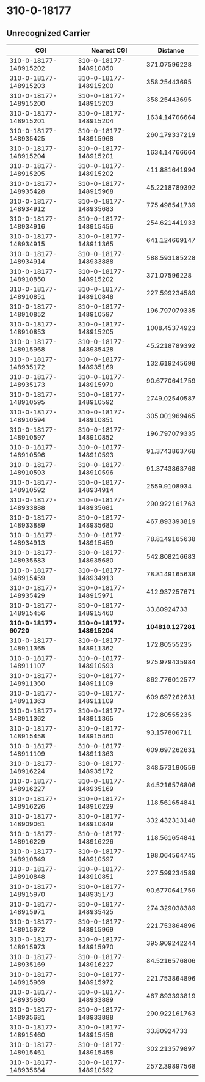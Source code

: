 # 310-0-18177
## Unrecognized Carrier


| CGI | Nearest CGI | Distance |
|-----|-------------|----------|
| 310-0-18177-148915202 | 310-0-18177-148910850 | 371.07596228 |
| 310-0-18177-148915203 | 310-0-18177-148915200 | 358.25443695 |
| 310-0-18177-148915200 | 310-0-18177-148915203 | 358.25443695 |
| 310-0-18177-148915201 | 310-0-18177-148915204 | 1634.14766664 |
| 310-0-18177-148935425 | 310-0-18177-148915968 | 260.179337219 |
| 310-0-18177-148915204 | 310-0-18177-148915201 | 1634.14766664 |
| 310-0-18177-148915205 | 310-0-18177-148915202 | 411.881641994 |
| 310-0-18177-148935428 | 310-0-18177-148915968 | 45.2218789392 |
| 310-0-18177-148934912 | 310-0-18177-148935683 | 775.498541739 |
| 310-0-18177-148934916 | 310-0-18177-148915456 | 254.621441933 |
| 310-0-18177-148934915 | 310-0-18177-148911365 | 641.124669147 |
| 310-0-18177-148934914 | 310-0-18177-148933888 | 588.593185228 |
| 310-0-18177-148910850 | 310-0-18177-148915202 | 371.07596228 |
| 310-0-18177-148910851 | 310-0-18177-148910848 | 227.599234589 |
| 310-0-18177-148910852 | 310-0-18177-148910597 | 196.797079335 |
| 310-0-18177-148910853 | 310-0-18177-148915205 | 1008.45374923 |
| 310-0-18177-148915968 | 310-0-18177-148935428 | 45.2218789392 |
| 310-0-18177-148935172 | 310-0-18177-148935169 | 132.619245698 |
| 310-0-18177-148935173 | 310-0-18177-148915970 | 90.6770641759 |
| 310-0-18177-148910595 | 310-0-18177-148910592 | 2749.02540587 |
| 310-0-18177-148910594 | 310-0-18177-148910851 | 305.001969465 |
| 310-0-18177-148910597 | 310-0-18177-148910852 | 196.797079335 |
| 310-0-18177-148910596 | 310-0-18177-148910593 | 91.3743863768 |
| 310-0-18177-148910593 | 310-0-18177-148910596 | 91.3743863768 |
| 310-0-18177-148910592 | 310-0-18177-148934914 | 2559.9108934 |
| 310-0-18177-148933888 | 310-0-18177-148935681 | 290.922161763 |
| 310-0-18177-148933889 | 310-0-18177-148935680 | 467.893393819 |
| 310-0-18177-148934913 | 310-0-18177-148915459 | 78.8149165638 |
| 310-0-18177-148935683 | 310-0-18177-148935680 | 542.808216683 |
| 310-0-18177-148915459 | 310-0-18177-148934913 | 78.8149165638 |
| 310-0-18177-148935429 | 310-0-18177-148915971 | 412.937257671 |
| 310-0-18177-148915456 | 310-0-18177-148915460 | 33.80924733 |
| **310-0-18177-60720** | **310-0-18177-148915204** | **104810.127281** |
| 310-0-18177-148911365 | 310-0-18177-148911362 | 172.80555235 |
| 310-0-18177-148911107 | 310-0-18177-148910593 | 975.979435984 |
| 310-0-18177-148911360 | 310-0-18177-148911109 | 862.776012577 |
| 310-0-18177-148911363 | 310-0-18177-148911109 | 609.697262631 |
| 310-0-18177-148911362 | 310-0-18177-148911365 | 172.80555235 |
| 310-0-18177-148915458 | 310-0-18177-148915460 | 93.157806711 |
| 310-0-18177-148911109 | 310-0-18177-148911363 | 609.697262631 |
| 310-0-18177-148916224 | 310-0-18177-148935172 | 348.573190559 |
| 310-0-18177-148916227 | 310-0-18177-148935169 | 84.5216576806 |
| 310-0-18177-148916226 | 310-0-18177-148916229 | 118.561654841 |
| 310-0-18177-148909061 | 310-0-18177-148910849 | 332.432313148 |
| 310-0-18177-148916229 | 310-0-18177-148916226 | 118.561654841 |
| 310-0-18177-148910849 | 310-0-18177-148910597 | 198.064564745 |
| 310-0-18177-148910848 | 310-0-18177-148910851 | 227.599234589 |
| 310-0-18177-148915970 | 310-0-18177-148935173 | 90.6770641759 |
| 310-0-18177-148915971 | 310-0-18177-148935425 | 274.329038389 |
| 310-0-18177-148915972 | 310-0-18177-148915969 | 221.753864896 |
| 310-0-18177-148915973 | 310-0-18177-148915970 | 395.909242244 |
| 310-0-18177-148935169 | 310-0-18177-148916227 | 84.5216576806 |
| 310-0-18177-148915969 | 310-0-18177-148915972 | 221.753864896 |
| 310-0-18177-148935680 | 310-0-18177-148933889 | 467.893393819 |
| 310-0-18177-148935681 | 310-0-18177-148933888 | 290.922161763 |
| 310-0-18177-148915460 | 310-0-18177-148915456 | 33.80924733 |
| 310-0-18177-148915461 | 310-0-18177-148915458 | 302.213579897 |
| 310-0-18177-148935684 | 310-0-18177-148910592 | 2572.39897568 |
